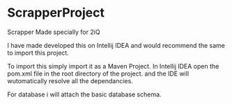 # ScrapperProject
 Scrapper Made specially for 2iQ 

I have made developed this on Intellij IDEA and would recommend the same to import this project.

To import this simply import it as a Maven Project. 
In Intellij IDEA open the pom.xml file in the root directory of the project. and the IDE will wutomatically resolve all the dependancies.

For database i will attach the basic database schema. 
